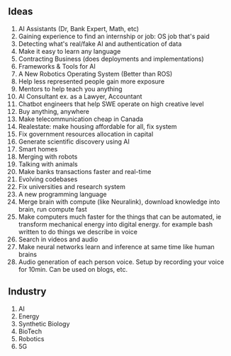 ## Ideas
1. AI Assistants (Dr, Bank Expert, Math, etc)
2. Gaining experience to find an internship or job: OS job that's paid
3. Detecting what's real/fake AI and authentication of data
4. Make it easy to learn any language
5. Contracting Business (does deployments and implementations)
6. Frameworks & Tools for AI 
7. A New Robotics Operating System (Better than ROS)
8. Help less represented people gain more exposure
9. Mentors to help teach you anything
10. AI Consultant ex. as a Lawyer, Accountant
11. Chatbot engineers that help SWE operate on high creative level
12. Buy anything, anywhere
13. Make telecommunication cheap in Canada
14. Realestate: make housing affordable for all, fix system
15. Fix government resources allocation in capital 
16. Generate scientific discovery using AI
17. Smart homes
18. Merging with robots
19. Talking with animals
20. Make banks transactions faster and real-time
21. Evolving codebases
22. Fix universities and research system
23. A new programming language
24. Merge brain with compute (like Neuralink), download knowledge into brain, run compute fast
25. Make computers much faster for the things that can be automated, ie transform mechanical energy into digital energy. for example bash written to do things we describe in voice
26. Search in videos and audio
27. Make neural networks learn and inference at same time like human brains
28. Audio generation of each person voice. Setup by recording your voice for 10min. Can be used on blogs, etc.

## Industry
1. AI
2. Energy
3. Synthetic Biology
4. BioTech
5. Robotics
6. 5G 
